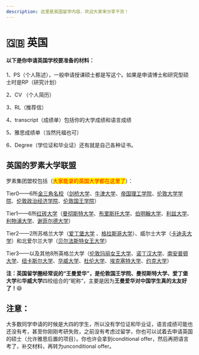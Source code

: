 ```yaml
---
description: 这里是英国留学内容，欢迎大家来分享干货！
---
```


# 🇬🇧 英国

#### 以下是你申请英国学校要准备的材料：

1、PS（个人陈述），一般申请授课硕士都是写这个。如果是申请博士和研究型硕士时是RP（研究计划）

2、CV （个人简历）

3、RL（推荐信）

4、transcript（成绩单）包括你的大学成绩和语言成绩

5、雅思成绩单（当然托福也可）

6、Degree（学位证和毕业证）还有就是自己各种证书。

## 英国的罗素大学联盟

罗素集团盟校包括（<mark style="color:red;">大家能录的英国大学都在这里了</mark>）：

Tier0——6所[金三角名校](https://baike.baidu.com/item/%E9%87%91%E4%B8%89%E8%A7%92%E5%90%8D%E6%A0%A1/9119240?fromModule=lemma\_inlink)（[剑桥大学](https://baike.baidu.com/item/%E5%89%91%E6%A1%A5%E5%A4%A7%E5%AD%A6/278542?fromModule=lemma\_inlink)、[牛津大学](https://baike.baidu.com/item/%E7%89%9B%E6%B4%A5%E5%A4%A7%E5%AD%A6/247247?fromModule=lemma\_inlink)、[帝国理工学院](https://baike.baidu.com/item/%E5%B8%9D%E5%9B%BD%E7%90%86%E5%B7%A5%E5%AD%A6%E9%99%A2/2317037?fromModule=lemma\_inlink)、[伦敦大学学院](https://baike.baidu.com/item/%E4%BC%A6%E6%95%A6%E5%A4%A7%E5%AD%A6%E5%AD%A6%E9%99%A2/325705?fromModule=lemma\_inlink)、[伦敦政治经济学院](https://baike.baidu.com/item/%E4%BC%A6%E6%95%A6%E6%94%BF%E6%B2%BB%E7%BB%8F%E6%B5%8E%E5%AD%A6%E9%99%A2/325824?fromModule=lemma\_inlink)、[伦敦国王学院](https://baike.baidu.com/item/%E4%BC%A6%E6%95%A6%E5%9B%BD%E7%8E%8B%E5%AD%A6%E9%99%A2/6372369?fromModule=lemma\_inlink)）

Tier1——6所[红砖大学](https://baike.baidu.com/item/%E7%BA%A2%E7%A0%96%E5%A4%A7%E5%AD%A6/3964202?fromModule=lemma\_inlink)（[曼彻斯特大学](https://baike.baidu.com/item/%E6%9B%BC%E5%BD%BB%E6%96%AF%E7%89%B9%E5%A4%A7%E5%AD%A6/2609100?fromModule=lemma\_inlink)、[布里斯托大学](https://baike.baidu.com/item/%E5%B8%83%E9%87%8C%E6%96%AF%E6%89%98%E5%A4%A7%E5%AD%A6/2608864?fromModule=lemma\_inlink)、[伯明翰大学](https://baike.baidu.com/item/%E4%BC%AF%E6%98%8E%E7%BF%B0%E5%A4%A7%E5%AD%A6?fromModule=lemma\_inlink)、[利兹大学](https://baike.baidu.com/item/%E5%88%A9%E5%85%B9%E5%A4%A7%E5%AD%A6/5597603?fromModule=lemma\_inlink)、[利物浦大学](https://baike.baidu.com/item/%E5%88%A9%E7%89%A9%E6%B5%A6%E5%A4%A7%E5%AD%A6/325957?fromModule=lemma\_inlink)、[谢菲尔德大学](https://baike.baidu.com/item/%E8%B0%A2%E8%8F%B2%E5%B0%94%E5%BE%B7%E5%A4%A7%E5%AD%A6/2608322?fromModule=lemma\_inlink)）

Tier2——2所苏格兰大学（[爱丁堡大学](https://baike.baidu.com/item/%E7%88%B1%E4%B8%81%E5%A0%A1%E5%A4%A7%E5%AD%A6/323601?fromModule=lemma\_inlink) 、[格拉斯哥大学](https://baike.baidu.com/item/%E6%A0%BC%E6%8B%89%E6%96%AF%E5%93%A5%E5%A4%A7%E5%AD%A6/9903754?fromModule=lemma\_inlink)）、威尔士大学（[卡迪夫大学](https://baike.baidu.com/item/%E5%8D%A1%E8%BF%AA%E5%A4%AB%E5%A4%A7%E5%AD%A6/10935228?fromModule=lemma\_inlink)）和北爱尔兰大学（[贝尔法斯特女王大学](https://baike.baidu.com/item/%E8%B4%9D%E5%B0%94%E6%B3%95%E6%96%AF%E7%89%B9%E5%A5%B3%E7%8E%8B%E5%A4%A7%E5%AD%A6/10935307?fromModule=lemma\_inlink)）

Tier3——以及其他8所英格兰大学（[伦敦玛丽女王大学](https://baike.baidu.com/item/%E4%BC%A6%E6%95%A6%E7%8E%9B%E4%B8%BD%E5%A5%B3%E7%8E%8B%E5%A4%A7%E5%AD%A6/17189117?fromModule=lemma\_inlink)、[诺丁汉大学](https://baike.baidu.com/item/%E8%AF%BA%E4%B8%81%E6%B1%89%E5%A4%A7%E5%AD%A6/324318?fromModule=lemma\_inlink)、[南安普顿大学](https://baike.baidu.com/item/%E5%8D%97%E5%AE%89%E6%99%AE%E9%A1%BF%E5%A4%A7%E5%AD%A6/2066399?fromModule=lemma\_inlink)、[纽卡斯尔大学](https://baike.baidu.com/item/%E7%BA%BD%E5%8D%A1%E6%96%AF%E5%B0%94%E5%A4%A7%E5%AD%A6/4191?fromModule=lemma\_inlink)、[华威大学](https://baike.baidu.com/item/%E5%8D%8E%E5%A8%81%E5%A4%A7%E5%AD%A6/325462?fromModule=lemma\_inlink)、[杜伦大学](https://baike.baidu.com/item/%E6%9D%9C%E4%BC%A6%E5%A4%A7%E5%AD%A6/5400122?fromModule=lemma\_inlink)、[埃克塞特大学](https://baike.baidu.com/item/%E5%9F%83%E5%85%8B%E5%A1%9E%E7%89%B9%E5%A4%A7%E5%AD%A6/9690168?fromModule=lemma\_inlink)、[约克大学](https://baike.baidu.com/item/%E7%BA%A6%E5%85%8B%E5%A4%A7%E5%AD%A6/18029856?fromModule=lemma\_inlink)）



**注：**英国留学圈经常说的“王曼爱华”，是**伦敦国王学院、曼彻斯特大学、爱丁堡大学**和**华威大学**四校组合的“昵称”，主要是因为**王曼爱华对中国学生真的太友好了！**:smile:

## **注意：**

&#x20;   大多数同学申请的时候是大四的学生，所以没有学位证和毕业证，语言成绩可能也还没有考，甚至你刚刚考研失败，之前没有考虑过留学，你也可以试着去申请英国的硕士（允许雅思后置的项目）。你也许会拿到conditional offer，然后再把语言考了，补交材料，再转为unconditional offer。
